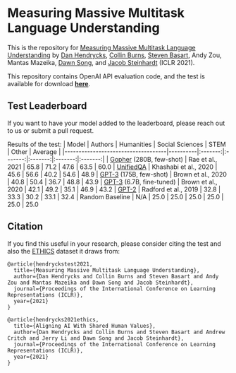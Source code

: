 # Measuring Massive Multitask Language Understanding
This is the repository for [Measuring Massive Multitask Language Understanding](https://arxiv.org/pdf/2009.03300) by
[Dan Hendrycks](https://people.eecs.berkeley.edu/~hendrycks/), [Collin Burns](http://collinpburns.com), [Steven Basart](https://stevenbas.art), Andy Zou, Mantas Mazeika, [Dawn Song](https://people.eecs.berkeley.edu/~dawnsong/), and [Jacob Steinhardt](https://www.stat.berkeley.edu/~jsteinhardt/) (ICLR 2021).

This repository contains OpenAI API evaluation code, and the test is available for download [**here**](https://people.eecs.berkeley.edu/~hendrycks/data.tar).

## Test Leaderboard

If you want to have your model added to the leaderboard, please reach out to us or submit a pull request.


Results of the test:
|                Model               | Authors |  Humanities |  Social Sciences  | STEM | Other | Average |
|------------------------------------|----------|:-------:|:-------:|:-------:|:-------:|:-------:|
| [Gopher](https://storage.googleapis.com/deepmind-media/research/language-research/Training%20Gopher.pdf) (280B, few-shot) | Rae et al., 2021 | 65.8 | 71.2 | 47.6 | 63.5 | 60.0
| [UnifiedQA](https://arxiv.org/abs/2005.00700) | Khashabi et al., 2020 | 45.6 | 56.6 | 40.2 | 54.6 | 48.9
| [GPT-3](https://arxiv.org/abs/2005.14165) (175B, few-shot) | Brown et al., 2020 | 40.8 | 50.4 | 36.7 | 48.8 | 43.9
| [GPT-3](https://arxiv.org/abs/2005.14165) (6.7B, fine-tuned) | Brown et al., 2020 | 42.1 | 49.2 | 35.1 | 46.9 | 43.2
| [GPT-2](https://arxiv.org/abs/2005.14165) | Radford et al., 2019 | 32.8 | 33.3 | 30.2 | 33.1 | 32.4
| Random Baseline           | N/A | 25.0 | 25.0 | 25.0 | 25.0 | 25.0 | 25.0


## Citation

If you find this useful in your research, please consider citing the test and also the [ETHICS](https://arxiv.org/abs/2008.02275) dataset it draws from:

    @article{hendryckstest2021,
      title={Measuring Massive Multitask Language Understanding},
      author={Dan Hendrycks and Collin Burns and Steven Basart and Andy Zou and Mantas Mazeika and Dawn Song and Jacob Steinhardt},
      journal={Proceedings of the International Conference on Learning Representations (ICLR)},
      year={2021}
    }

    @article{hendrycks2021ethics,
      title={Aligning AI With Shared Human Values},
      author={Dan Hendrycks and Collin Burns and Steven Basart and Andrew Critch and Jerry Li and Dawn Song and Jacob Steinhardt},
      journal={Proceedings of the International Conference on Learning Representations (ICLR)},
      year={2021}
    }
